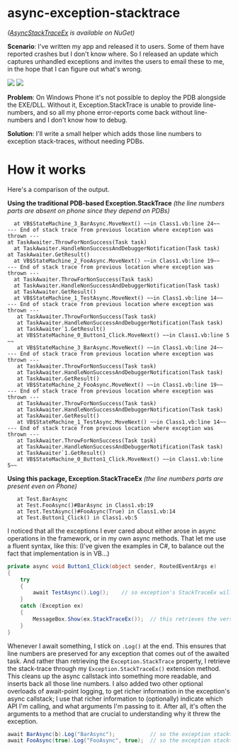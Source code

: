 # async-exception-stacktrace

*([AsyncStackTraceEx](https://www.nuget.org/packages/AsyncStackTraceEx/1.0.0) is available on NuGet)*

**Scenario**: I've written my app and released it to users. Some of them have reported crashes but I don't know where. So I released an update which captures unhandled exceptions and invites the users to email these to me, in the hope that I can figure out what's wrong.

![](http://blogs.msdn.com/resized-image.ashx/__size/240x400/__key/communityserver-blogs-components-weblogfiles/00-00-01-12-06/8032.report1.png) ![](http://blogs.msdn.com/resized-image.ashx/__size/240x400/__key/communityserver-blogs-components-weblogfiles/00-00-01-12-06/0045.report2.png)

**Problem**: On Windows Phone it's not possible to deploy the PDB alongside the EXE/DLL. Without it, Exception.StackTrace is unable to provide line-numbers, and so all my phone error-reports come back without line-numbers and I don't know how to debug.

**Solution**: I'll write a small helper which adds those line numbers to exception stack-traces, without needing PDBs.



# How it works

Here's a comparison of the output.

**Using the traditional PDB-based Exception.StackTrace** *(the line numbers parts are absent on phone since they depend on PDBs)*

```
  at VB$StateMachine_3_BarAsync.MoveNext() ~~in Class1.vb:line 24~~
--- End of stack trace from previous location where exception was thrown ---
at TaskAwaiter.ThrowForNonSuccess(Task task)
  at TaskAwaiter.HandleNonSuccessAndDebuggerNotification(Task task)
at TaskAwaiter.GetResult()
  at VB$StateMachine_2_FooAsync.MoveNext() ~~in Class1.vb:line 19~~
--- End of stack trace from previous location where exception was thrown ---
  at TaskAwaiter.ThrowForNonSuccess(Task task)
  at TaskAwaiter.HandleNonSuccessAndDebuggerNotification(Task task)
  at TaskAwaiter.GetResult()
  at VB$StateMachine_1_TestAsync.MoveNext() ~~in Class1.vb:line 14~~
--- End of stack trace from previous location where exception was thrown ---
   at TaskAwaiter.ThrowForNonSuccess(Task task)
   at TaskAwaiter.HandleNonSuccessAndDebuggerNotification(Task task)
   at TaskAwaiter`1.GetResult()
   at VB$StateMachine_0_Button1_Click.MoveNext() ~~in Class1.vb:line 5 ~~
   at VB$StateMachine_3_BarAsync.MoveNext() ~~in Class1.vb:line 24~~
--- End of stack trace from previous location where exception was thrown ---
   at TaskAwaiter.ThrowForNonSuccess(Task task)
   at TaskAwaiter.HandleNonSuccessAndDebuggerNotification(Task task)
   at TaskAwaiter.GetResult()
   at VB$StateMachine_2_FooAsync.MoveNext() ~~in Class1.vb:line 19~~
--- End of stack trace from previous location where exception was thrown ---
   at TaskAwaiter.ThrowForNonSuccess(Task task)
   at TaskAwaiter.HandleNonSuccessAndDebuggerNotification(Task task)
   at TaskAwaiter.GetResult()
   at VB$StateMachine_1_TestAsync.MoveNext() ~~in Class1.vb:line 14~~
--- End of stack trace from previous location where exception was thrown ---
   at TaskAwaiter.ThrowForNonSuccess(Task task)
   at TaskAwaiter.HandleNonSuccessAndDebuggerNotification(Task task)
   at TaskAwaiter`1.GetResult()
   at VB$StateMachine_0_Button1_Click.MoveNext() ~~in Class1.vb:line 5~~
```

**Using this package, Exception.StackTraceEx** *(the line numbers parts are present even on Phone)*
```
   at Test.BarAsync
   at Test.FooAsync()#BarAsync in Class1.vb:19
   at Test.TestAsync()#FooAsync(True) in Class1.vb:14
   at Test.Button1_Click() in Class1.vb:5 
```

 
I noticed that all the exceptions I ever cared about either arose in async operations in the framework, or in my own async methods. That let me use a fluent syntax, like this: (I've given the examples in C#, to balance out the fact that implementation is in VB...)
```cs
private async void Button1_Click(object sender, RoutedEventArgs e)
{
    try
    {
        await TestAsync().Log();    // so exception's StackTraceEx will show "Button1Click() in MainPage.xaml.cs:53"
    }
    catch (Exception ex)
    {
        MessageBox.Show(ex.StackTraceEx());  // this retrieves the version of the stacktrace that includes line numbers
    }
}
```

Whenever I await something, I stick on `.Log()` at the end. This ensures that line numbers are preserved for any exception that comes out of the awaited task. And rather than retrieving the `Exception.StackTrace` property, I retrieve the stack-trace through my `Exception.StackTraceEx()` extension method. This cleans up the async callstack into something more readable, and inserts back all those line numbers. I also added two other optional overloads of await-point logging, to get richer information in the exception's async callstack; I use that richer information to (optionally) indicate which API I'm calling, and what arguments I'm passing to it. After all, it's often the arguments to a method that are crucial to understanding why it threw the exception.
```cs
await BarAsync(b).Log("BarAsync");           // so the exception stacktrace shows "...#BarAsync in MainPage.xaml.cs:61"
await FooAsync(true).Log("FooAsync", true);  // so the exception stacktrace shows "...#FooAsync(true) in MainPage.xaml.cs:72"
```
